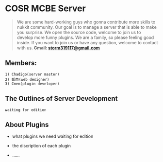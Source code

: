 # COSR MCBE Server
> We are some hard-working guys who gonna contribute more skills to nukkit community.
Our goal is to manage a server that is able to make you surprise.
We open the source code, welcome to join us to develop more funny plugins.
We are a family, so please feeling good inside.
If you want to join us or have any question, welcome to contact with us.
**Gmail: storm319117@gmail.com**
## Members:
	1) Chadigo(server master)
	2) 凱杰(web designer)
	3) Cmen(plugin developer)

## The Outlines of Server Development
	waiting for edition
	
## About Plugins
* what plugins we need
	waiting for edition
* the discription of each plugin
	
* ......

## 
